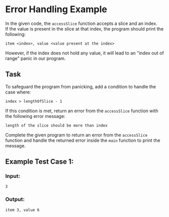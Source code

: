 # Error Handling Example

In the given code, the `accessSlice` function accepts a slice and an index.  
If the value is present in the slice at that index, the program should print the following:

```
item <index>, value <value present at the index>
```

However, if the index does not hold any value, it will lead to an "index out of range" panic in our program.

## Task

To safeguard the program from panicking, add a condition to handle the case where:

```
index > lengthOfSlice - 1
```

If this condition is met, return an error from the `accessSlice` function with the following error message:

```
length of the slice should be more than index
```

Complete the given program to return an error from the `accessSlice` function and handle the returned error inside the `main` function to print the message.

## Example Test Case 1:

### Input:
```
3
```

### Output:
```
item 3, value 6
```

